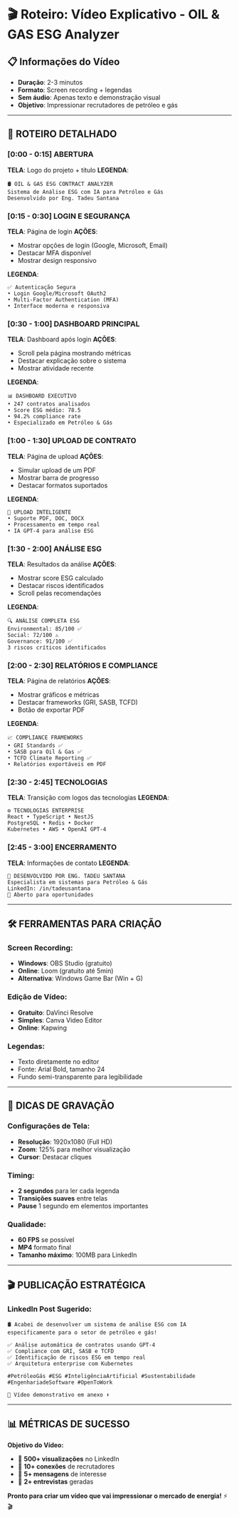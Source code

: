 # 🎬 Roteiro: Vídeo Explicativo - OIL & GAS ESG Analyzer

## 📋 **Informações do Vídeo**
- **Duração**: 2-3 minutos
- **Formato**: Screen recording + legendas
- **Sem áudio**: Apenas texto e demonstração visual
- **Objetivo**: Impressionar recrutadores de petróleo e gás

---

## 🎯 **ROTEIRO DETALHADO**

### **[0:00 - 0:15] ABERTURA**
**TELA**: Logo do projeto + título
**LEGENDA**: 
```
🛢️ OIL & GAS ESG CONTRACT ANALYZER
Sistema de Análise ESG com IA para Petróleo e Gás
Desenvolvido por Eng. Tadeu Santana
```

### **[0:15 - 0:30] LOGIN E SEGURANÇA**
**TELA**: Página de login
**AÇÕES**: 
- Mostrar opções de login (Google, Microsoft, Email)
- Destacar MFA disponível
- Mostrar design responsivo

**LEGENDA**: 
```
✅ Autenticação Segura
• Login Google/Microsoft OAuth2
• Multi-Factor Authentication (MFA)
• Interface moderna e responsiva
```

### **[0:30 - 1:00] DASHBOARD PRINCIPAL**
**TELA**: Dashboard após login
**AÇÕES**:
- Scroll pela página mostrando métricas
- Destacar explicação sobre o sistema
- Mostrar atividade recente

**LEGENDA**: 
```
📊 DASHBOARD EXECUTIVO
• 247 contratos analisados
• Score ESG médio: 78.5
• 94.2% compliance rate
• Especializado em Petróleo & Gás
```

### **[1:00 - 1:30] UPLOAD DE CONTRATO**
**TELA**: Página de upload
**AÇÕES**:
- Simular upload de um PDF
- Mostrar barra de progresso
- Destacar formatos suportados

**LEGENDA**: 
```
📄 UPLOAD INTELIGENTE
• Suporte PDF, DOC, DOCX
• Processamento em tempo real
• IA GPT-4 para análise ESG
```

### **[1:30 - 2:00] ANÁLISE ESG**
**TELA**: Resultados da análise
**AÇÕES**:
- Mostrar score ESG calculado
- Destacar riscos identificados
- Scroll pelas recomendações

**LEGENDA**: 
```
🔍 ANÁLISE COMPLETA ESG
Environmental: 85/100 ✅
Social: 72/100 ⚠️
Governance: 91/100 ✅
3 riscos críticos identificados
```

### **[2:00 - 2:30] RELATÓRIOS E COMPLIANCE**
**TELA**: Página de relatórios
**AÇÕES**:
- Mostrar gráficos e métricas
- Destacar frameworks (GRI, SASB, TCFD)
- Botão de exportar PDF

**LEGENDA**: 
```
📈 COMPLIANCE FRAMEWORKS
• GRI Standards ✅
• SASB para Oil & Gas ✅
• TCFD Climate Reporting ✅
• Relatórios exportáveis em PDF
```

### **[2:30 - 2:45] TECNOLOGIAS**
**TELA**: Transição com logos das tecnologias
**LEGENDA**: 
```
⚙️ TECNOLOGIAS ENTERPRISE
React • TypeScript • NestJS
PostgreSQL • Redis • Docker
Kubernetes • AWS • OpenAI GPT-4
```

### **[2:45 - 3:00] ENCERRAMENTO**
**TELA**: Informações de contato
**LEGENDA**: 
```
🎯 DESENVOLVIDO POR ENG. TADEU SANTANA
Especialista em sistemas para Petróleo & Gás
LinkedIn: /in/tadeusantana
📧 Aberto para oportunidades
```

---

## 🛠️ **FERRAMENTAS PARA CRIAÇÃO**

### **Screen Recording:**
- **Windows**: OBS Studio (gratuito)
- **Online**: Loom (gratuito até 5min)
- **Alternativa**: Windows Game Bar (Win + G)

### **Edição de Vídeo:**
- **Gratuito**: DaVinci Resolve
- **Simples**: Canva Video Editor
- **Online**: Kapwing

### **Legendas:**
- Texto diretamente no editor
- Fonte: Arial Bold, tamanho 24
- Fundo semi-transparente para legibilidade

---

## 📱 **DICAS DE GRAVAÇÃO**

### **Configurações de Tela:**
- **Resolução**: 1920x1080 (Full HD)
- **Zoom**: 125% para melhor visualização
- **Cursor**: Destacar cliques

### **Timing:**
- **2 segundos** para ler cada legenda
- **Transições suaves** entre telas
- **Pause** 1 segundo em elementos importantes

### **Qualidade:**
- **60 FPS** se possível
- **MP4** formato final
- **Tamanho máximo**: 100MB para LinkedIn

---

## 🎬 **PUBLICAÇÃO ESTRATÉGICA**

### **LinkedIn Post Sugerido:**
```
🛢️ Acabei de desenvolver um sistema de análise ESG com IA 
especificamente para o setor de petróleo e gás!

✅ Análise automática de contratos usando GPT-4
✅ Compliance com GRI, SASB e TCFD
✅ Identificação de riscos ESG em tempo real
✅ Arquitetura enterprise com Kubernetes

#PetróleoGás #ESG #InteligênciaArtificial #Sustentabilidade
#EngenhariadeSoftware #OpenToWork

🎥 Vídeo demonstrativo em anexo ⬇️
```

---

## 📊 **MÉTRICAS DE SUCESSO**

**Objetivo do Vídeo:**
- 👀 **500+ visualizações** no LinkedIn
- 💼 **10+ conexões** de recrutadores
- 📩 **5+ mensagens** de interesse
- 🎯 **2+ entrevistas** geradas

**Pronto para criar um vídeo que vai impressionar o mercado de energia!** ⚡🎬